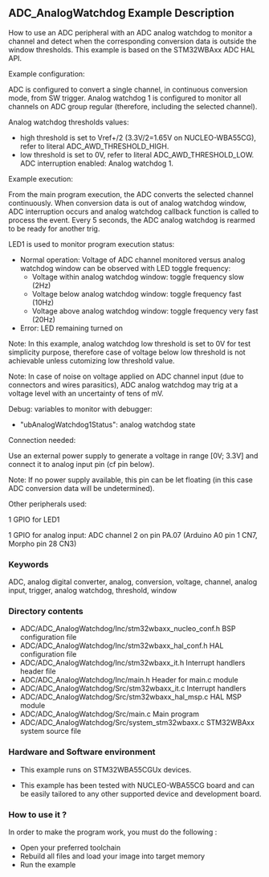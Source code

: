## <b>ADC_AnalogWatchdog Example Description</b>

How to use an ADC peripheral with an ADC analog watchdog to monitor a channel
and detect when the corresponding conversion data is outside the window
thresholds.
This example is based on the STM32WBAxx ADC HAL API.

Example configuration:

ADC is configured to convert a single channel, in continuous conversion mode,
from SW trigger.
Analog watchdog 1 is configured to monitor all channels on ADC group regular
(therefore, including the selected channel).

Analog watchdog thresholds values:

- high threshold is set to Vref+/2 (3.3V/2=1.65V on NUCLEO-WBA55CG), refer to literal ADC_AWD_THRESHOLD_HIGH.
- low threshold is set to 0V, refer to literal ADC_AWD_THRESHOLD_LOW.
ADC interruption enabled: Analog watchdog 1.

Example execution:

From the main program execution, the ADC converts the selected channel continuously.
When conversion data is out of analog watchdog window, ADC interruption occurs
and analog watchdog callback function is called to process the event.
Every 5 seconds, the ADC analog watchdog is rearmed to be ready for another trig.

LED1 is used to monitor program execution status:

- Normal operation: Voltage of ADC channel monitored versus analog watchdog window
  can be observed with LED toggle frequency:
  - Voltage within analog watchdog window: toggle frequency slow (2Hz)
  - Voltage below analog watchdog window: toggle frequency fast (10Hz)
  - Voltage above analog watchdog window: toggle frequency very fast (20Hz)
- Error: LED remaining turned on

Note: In this example, analog watchdog low threshold is set to 0V
      for test simplicity purpose, therefore case of voltage below low threshold
      is not achievable unless cutomizing low threshold value.

Note: In case of noise on voltage applied on ADC channel input (due to connectors and wires parasitics),
      ADC analog watchdog may trig at a voltage level with an uncertainty of tens of mV.

Debug: variables to monitor with debugger:
- "ubAnalogWatchdog1Status": analog watchdog state

Connection needed:

Use an external power supply to generate a voltage in range [0V; 3.3V]
and connect it to analog input pin (cf pin below).

Note: If no power supply available, this pin can be let floating (in this case
      ADC conversion data will be undetermined).

Other peripherals used:

  1 GPIO for LED1

  1 GPIO for analog input: ADC channel 2 on pin PA.07 (Arduino A0 pin 1 CN7, Morpho pin 28 CN3)

### <b>Keywords</b>

ADC, analog digital converter, analog, conversion, voltage, channel, analog input, trigger, analog watchdog, threshold, window

### <b>Directory contents</b>

  - ADC/ADC_AnalogWatchdog/Inc/stm32wbaxx_nucleo_conf.h     BSP configuration file
  - ADC/ADC_AnalogWatchdog/Inc/stm32wbaxx_hal_conf.h    HAL configuration file
  - ADC/ADC_AnalogWatchdog/Inc/stm32wbaxx_it.h          Interrupt handlers header file
  - ADC/ADC_AnalogWatchdog/Inc/main.h                  Header for main.c module
  - ADC/ADC_AnalogWatchdog/Src/stm32wbaxx_it.c          Interrupt handlers
  - ADC/ADC_AnalogWatchdog/Src/stm32wbaxx_hal_msp.c     HAL MSP module
  - ADC/ADC_AnalogWatchdog/Src/main.c                  Main program
  - ADC/ADC_AnalogWatchdog/Src/system_stm32wbaxx.c      STM32WBAxx system source file


### <b>Hardware and Software environment</b>

  - This example runs on STM32WBA55CGUx devices.

  - This example has been tested with NUCLEO-WBA55CG board and can be
    easily tailored to any other supported device and development board.

### <b>How to use it ?</b>

In order to make the program work, you must do the following :

 - Open your preferred toolchain
 - Rebuild all files and load your image into target memory
 - Run the example

